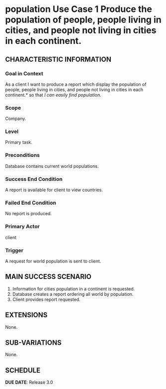 # population Use Case 1 Produce the population of people, people living in cities, and people not living in cities in each continent.

## CHARACTERISTIC INFORMATION

### Goal in Context

As a client I want to produce a report which display the population of people, people living in cities, and people not living in cities in each continent.* so that *I can easily find population.*

### Scope

Company.

### Level

Primary task.

### Preconditions

Database contains current world populations.

### Success End Condition

A report is available for client to view countries.

### Failed End Condition

No report is produced.

### Primary Actor

client

### Trigger

A request for world population is sent to client.

## MAIN SUCCESS SCENARIO

1. Information for cities population in a continent is requested.
2. Database creates a report ordering all world by population.
3. Client provides report requested.

## EXTENSIONS

None.

## SUB-VARIATIONS

None.

## SCHEDULE

**DUE DATE**: Release 3.0